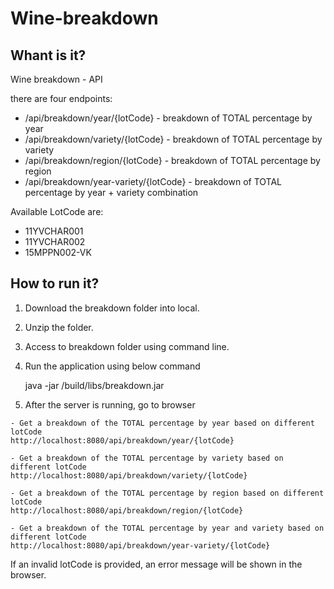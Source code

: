 # Wine-breakdown

## Whant is it?

Wine breakdown - API

there are four endpoints:

- /api/breakdown/year/{lotCode} - breakdown of TOTAL percentage by year
- /api/breakdown/variety/{lotCode} - breakdown of TOTAL percentage by variety
- /api/breakdown/region/{lotCode} - breakdown of TOTAL percentage by region
- /api/breakdown/year-variety/{lotCode} - breakdown of TOTAL percentage by year + variety combination

Available LotCode are:

- 11YVCHAR001
- 11YVCHAR002
- 15MPPN002-VK


## How to run it?

1. Download the breakdown folder into local.

2. Unzip the folder.

3. Access to breakdown folder using command line.

4. Run the application using below command

    java -jar /build/libs/breakdown.jar
   
5. After the server is running, go to browser

```
- Get a breakdown of the TOTAL percentage by year based on different lotCode 
http://localhost:8080/api/breakdown/year/{lotCode}

- Get a breakdown of the TOTAL percentage by variety based on different lotCode
http://localhost:8080/api/breakdown/variety/{lotCode}

- Get a breakdown of the TOTAL percentage by region based on different lotCode
http://localhost:8080/api/breakdown/region/{lotCode}

- Get a breakdown of the TOTAL percentage by year and variety based on different lotCode
http://localhost:8080/api/breakdown/year-variety/{lotCode}

```
If an invalid lotCode is provided, an error message will be shown in the browser.

